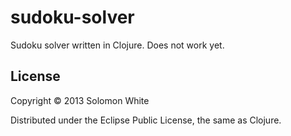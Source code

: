 # sudoku-solver

Sudoku solver written in Clojure.  Does not work yet.

## License

Copyright © 2013 Solomon White

Distributed under the Eclipse Public License, the same as Clojure.
